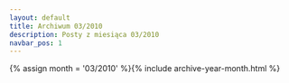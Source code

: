 ```yaml
---
layout: default
title: Archiwum 03/2010
description: Posty z miesiąca 03/2010
navbar_pos: 1
---
```

{% assign month = '03/2010' %}{% include archive-year-month.html %}
